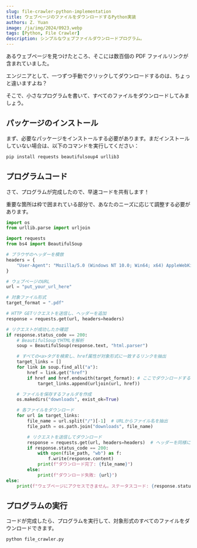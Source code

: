 ```yaml
---
slug: file-crawler-python-implementation
title: ウェブページのファイルをダウンロードするPython実装
authors: Z. Yuan
image: /ja/img/2024/0923.webp
tags: [Python, File Crawler]
description: シンプルなウェブファイルダウンロードプログラム。
---
```


あるウェブページを見つけたところ、そこには数百個の PDF ファイルリンクが含まれていました。

エンジニアとして、一つずつ手動でクリックしてダウンロードするのは、ちょっと違いますよね？

そこで、小さなプログラムを書いて、すべてのファイルをダウンロードしてみましょう。

<!-- truncate -->

## パッケージのインストール

まず、必要なパッケージをインストールする必要があります。まだインストールしていない場合は、以下のコマンドを実行してください：

```bash
pip install requests beautifulsoup4 urllib3
```

## プログラムコード

さて、プログラムが完成したので、早速コードを共有します！

重要な箇所は枠で囲まれている部分で、あなたのニーズに応じて調整する必要があります。

```python {13,16} title="file_crawler.py"
import os
from urllib.parse import urljoin

import requests
from bs4 import BeautifulSoup

# ブラウザのヘッダーを模倣
headers = {
    "User-Agent": "Mozilla/5.0 (Windows NT 10.0; Win64; x64) AppleWebKit/537.36 (KHTML, like Gecko) Chrome/92.0.4515.107 Safari/537.36"
}

# ウェブページのURL
url = "put_your_url_here"

# 対象ファイル形式
target_format = ".pdf"

# HTTP GETリクエストを送信し、ヘッダーを追加
response = requests.get(url, headers=headers)

# リクエストが成功したか確認
if response.status_code == 200:
    # BeautifulSoupでHTMLを解析
    soup = BeautifulSoup(response.text, "html.parser")

    # すべての<a>タグを検索し、href属性が対象形式に一致するリンクを抽出
    target_links = []
    for link in soup.find_all("a"):
        href = link.get("href")
        if href and href.endswith(target_format): # ここでダウンロードするファイル形式を指定
            target_links.append(urljoin(url, href))

    # ファイルを保存するフォルダを作成
    os.makedirs("downloads", exist_ok=True)

    # 各ファイルをダウンロード
    for url in target_links:
        file_name = url.split("/")[-1]  # URLからファイル名を抽出
        file_path = os.path.join("downloads", file_name)

        # リクエストを送信してダウンロード
        response = requests.get(url, headers=headers)  # ヘッダーを同様に追加
        if response.status_code == 200:
            with open(file_path, "wb") as f:
                f.write(response.content)
            print(f"ダウンロード完了: {file_name}")
        else:
            print(f"ダウンロード失敗: {url}")
else:
    print(f"ウェブページにアクセスできません。ステータスコード: {response.status_code}")
```

## プログラムの実行

コードが完成したら、プログラムを実行して、対象形式のすべてのファイルをダウンロードできます。

```bash
python file_crawler.py
```
